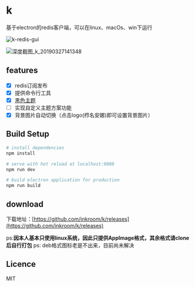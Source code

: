 # k

基于electron的redis客户端，可以在linux、macOs、win下运行




![k-redis-gui](https://user-images.githubusercontent.com/27911304/55054165-bf3a5400-5099-11e9-8cb2-53be0cc5e72c.png)

![深度截图_k_20190327141348](https://user-images.githubusercontent.com/27911304/55054380-99617f00-509a-11e9-9ad4-38d920d975e9.png)


## features

- [x] redis订阅发布
- [x] 提供命令行工具
- [x] [黑色主题](https://github.com/Arattian/element-theme-dark)
- [ ] 实现自定义主题方案功能
- [x] 背景图片自动切换（点击logo(栉名安娜)即可设置背景图片）

## Build Setup

``` bash
# install dependencies
npm install

# serve with hot reload at localhost:9080
npm run dev

# build electron application for production
npm run build

```

## download

下载地址：[https://github.com/inkroom/k/releases](https://github.com/inkroom/k/releases)

ps:**因本人基本只使用linux系统，因此只提供AppImage格式，其余格式请clone后自行打包**
ps: deb格式图标老是不出来，目前尚未解决


## Licence

MIT


